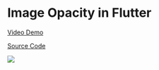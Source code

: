 # Image Opacity in Flutter

[Video Demo](https://youtu.be/94-cWk_bQbw)

[Source Code](../source/image-opacity-in-flutter.dart)

![](../images/image-opacity-in-flutter.jpg)

